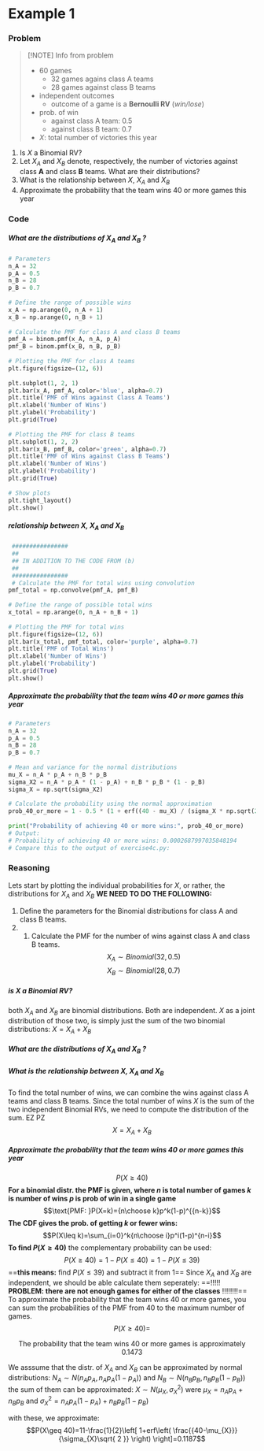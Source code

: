# Example 1
### Problem
> [!NOTE] Info from problem
> - 60 games
> 	- 32 games agains class A teams
> 	- 28 games against class B teams
> - independent outcomes
> 	- outcome of a game is a **Bernoulli RV** (*win/lose*)
> - prob. of win
> 	- against class A team: $0.5$
> 	- against class B team: $0.7$
> - $X$: total number of victories this year

1) Is $X$ a Binomial RV?
2) Let $X_A$ and $X_B$ denote, respectively, the number of victories against class **A** and class **B** teams. What are their distributions?
3) What is the relationship between $X$, $X_{A}$ and $X_B$
4) Approximate the probability that the team wins 40 or more games this year
### Code
##### What are the distributions of $X_A$ and $X_B$ ?
``` python
# Parameters  
n_A = 32  
p_A = 0.5  
n_B = 28  
p_B = 0.7  
  
# Define the range of possible wins  
x_A = np.arange(0, n_A + 1)  
x_B = np.arange(0, n_B + 1)  
  
# Calculate the PMF for class A and class B teams  
pmf_A = binom.pmf(x_A, n_A, p_A)  
pmf_B = binom.pmf(x_B, n_B, p_B)  
  
# Plotting the PMF for class A teams  
plt.figure(figsize=(12, 6))  
  
plt.subplot(1, 2, 1)  
plt.bar(x_A, pmf_A, color='blue', alpha=0.7)  
plt.title('PMF of Wins against Class A Teams')  
plt.xlabel('Number of Wins')  
plt.ylabel('Probability')  
plt.grid(True)  
  
# Plotting the PMF for class B teams  
plt.subplot(1, 2, 2)  
plt.bar(x_B, pmf_B, color='green', alpha=0.7)  
plt.title('PMF of Wins against Class B Teams')  
plt.xlabel('Number of Wins')  
plt.ylabel('Probability')  
plt.grid(True)  
  
# Show plots  
plt.tight_layout()  
plt.show()
```

##### relationship between $X$, $X_{A}$ and $X_B$
```python
 ################
 ##
 ## IN ADDITION TO THE CODE FROM (b)
 ##
 ################
 # Calculate the PMF for total wins using convolution  
pmf_total = np.convolve(pmf_A, pmf_B)  
  
# Define the range of possible total wins  
x_total = np.arange(0, n_A + n_B + 1)  
  
# Plotting the PMF for total wins  
plt.figure(figsize=(12, 6))  
plt.bar(x_total, pmf_total, color='purple', alpha=0.7)  
plt.title('PMF of Total Wins')  
plt.xlabel('Number of Wins')  
plt.ylabel('Probability')  
plt.grid(True)  
plt.show()
```

##### Approximate the probability that the team wins 40 or more games this year
```python
# Parameters  
n_A = 32  
p_A = 0.5  
n_B = 28  
p_B = 0.7  
  
# Mean and variance for the normal distributions  
mu_X = n_A * p_A + n_B * p_B  
sigma_X2 = n_A * p_A * (1 - p_A) + n_B * p_B * (1 - p_B)  
sigma_X = np.sqrt(sigma_X2)  
  
# Calculate the probability using the normal approximation  
prob_40_or_more = 1 - 0.5 * (1 + erf((40 - mu_X) / (sigma_X * np.sqrt(2))))  
  
print("Probability of achieving 40 or more wins:", prob_40_or_more)
# Output:  
# Probability of achieving 40 or more wins: 0.0002687997035848194  
# Compare this to the output of exercise4c.py:
```
### Reasoning
Lets start by plotting the individual probabilities for $X$, or rather, the distributions for $X_A$ and $X_B$ **WE NEED TO DO THE FOLLOWING:**
1. Define the parameters for the Binomial distributions for class A and class B teams.
2. 1. Calculate the PMF for the number of wins against class A and class B teams.
$$X_{A}\sim Binomial(32,0.5)$$
$$X_{B}\sim Binomial(28,0.7)$$
##### is $X$ a Binomial RV?
both $X_A$ and $X_B$ are binomial distributions. Both are independent. $X$ as a joint distribution of those two, is simply just the sum of the two binomial distributions: $X=X_A+X_B$

##### What are the distributions of $X_A$ and $X_B$ ?

##### What is the relationship between $X$, $X_{A}$ and $X_B$
To find the total number of wins, we can combine the wins against class A teams and class B teams. Since the total number of wins $X$ is the sum of the two independent Binomial RVs, we need to compute the distribution of the sum. EZ PZ
 $$X=X_{A}+X_{B}$$
##### Approximate the probability that the team wins 40 or more games this year
$$P(X\geq 40)$$
**For a binomial distr. the PMF is given, where 
*n* is total number of games
*k* is number of wins
*p* is prob of win in a single game**
$$\text{PMF: }P(X=k)={n\choose k}p^k(1-p)^{{n-k}}$$
**The CDF gives the prob. of getting *k* or fewer wins:** $$P(X\leq k)=\sum_{i=0}^k{n\choose i}p^i(1-p)^{n-i}$$
**To find $P(X\geq 40)$** the complementary probability can be used: $$P(X\geq 40)=1-P(X\leq 40)=1-P(X\leq 39)$$
==**this means:** find $P(X\leq 39)$ and subtract it from 1==
Since $X_A$ and $X_B$ are independent, we should be able calculate them seperately: 
==!!!!! **PROBLEM: there are not enough games for either of the classes** !!!!!!!!==
To approximate the probability that the team wins 40 or more games, you can sum the probabilities of the PMF from 40 to the maximum number of games.
$$P(X\geq 40)=$$

$$\text{The probability that the team wins 40 or more games is approximately 0.1473}$$

We asssume that the distr. of $X_A$ and $X_B$ can be  approximated by normal distributions:
$N_{A}\sim N(n_{A}p_{A},n_{A}p_{A}(1-p_{A}))$ and $N_{B}\sim N(n_{B}p_{B},n_{B}p_{B}(1-p_{B}))$
the sum of them can be approximated: $X\sim N(\mu_{X},\sigma^2_{X})$ were $\mu_{X}=n_{A}p_{A}+n_{B}p_{B}$  and $\sigma^2_{X}=n_{A}p_{A}(1-p_{A})+n_{B}p_{B}(1-p_{B})$

with these, we approximate: $$P(X\geq 40)=11-\frac{1}{2}\left[ 1+erf\left( \frac{{40-\mu_{X}}}{\sigma_{X}\sqrt{ 2 }} \right) \right]=0.1187$$
